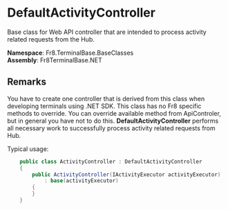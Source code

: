 # DefaultActivityController

Base class for Web API controller that are intended to process activity related requests from the Hub. 

**Namespace**: Fr8.TerminalBase.BaseClasses  
**Assembly**: Fr8TerminalBase.NET


## Remarks

You have to create one controller that is derived from this class when developing terminals using .NET SDK. This class has no Fr8 specific methods to override. You can override available method from ApiControler, but in general you have not to do this. **DefaultActivityController** performs all necessary work to successfully process activity related requests from Hub. 

Typical usage:
```C#
	public class ActivityController : DefaultActivityController
    {
        public ActivityController(IActivityExecutor activityExecutor)
            : base(activityExecutor)
        {
        }
    }
```
